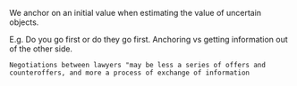 We anchor on an initial value when estimating the value of uncertain objects.

E.g. Do you go first or do they go first. Anchoring vs getting information out of the other side.

    Negotiations between lawyers "may be less a series of offers and
    counteroffers, and more a process of exchange of information


